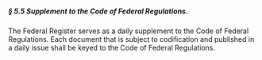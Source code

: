##### § 5.5 Supplement to the Code of Federal Regulations. #####

The Federal Register serves as a daily supplement to the Code of Federal Regulations. Each document that is subject to codification and published in a daily issue shall be keyed to the Code of Federal Regulations.